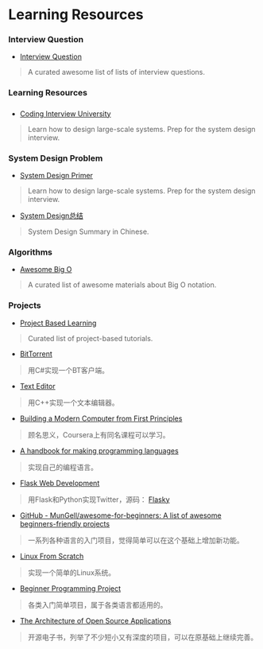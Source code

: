 # Learning Resources

### Interview Question

- [Interview Question](https://github.com/MaximAbramchuck/awesome-interview-questions)
>  A curated awesome list of lists of interview questions. 


### Learning Resources

##### 

- [Coding Interview University](https://github.com/jwasham/coding-interview-university)
> Learn how to design large-scale systems. Prep for the system design interview. 


### System Design Problem

- [System Design Primer](https://github.com/donnemartin/system-design-primer)
> Learn how to design large-scale systems. Prep for the system design interview. 

- [System Design总结](https://www.mitbbs.com/article_t/JobHunting/32777529.html)
> System Design Summary in Chinese.

### Algorithms

- [Awesome Big O](https://github.com/okulbilisim/awesome-big-o)
> A curated list of awesome materials about Big O notation.

### Projects

- [Project Based Learning](https://github.com/tuvttran/project-based-learning)
> Curated list of project-based tutorials.

- [BitTorrent](https://cheatdeath.github.io/research-bittorrent-doc/)
> 用C#实现一个BT客户端。

- [Text Editor](http://www.catch22.net/tuts/neatpad)
> 用C++实现一个文本编辑器。

- [Building a Modern Computer from First Principles](http://www.nand2tetris.org/)
> 顾名思义，Coursera上有同名课程可以学习。

- [A handbook for making programming languages](http://www.craftinginterpreters.com/)
> 实现自己的编程语言。

- [Flask Web Development](https://blog.miguelgrinberg.com/post/the-flask-mega-tutorial-part-i-hello-world)
> 用Flask和Python实现Twitter，源码： [Flasky](https://github.com/miguelgrinberg/flasky)

- [GitHub - MunGell/awesome-for-beginners: A list of awesome beginners-friendly projects](https://github.com/MunGell/awesome-for-beginners)
> 一系列各种语言的入门项目，觉得简单可以在这个基础上增加新功能。

- [Linux From Scratch](http://www.linuxfromscratch.org/lfs/)
> 实现一个简单的Linux系统。

- [Beginner Programming Project](https://www.reddit.com/r/learnprogramming/comments/2a9ygh/1000_beginner_programming_projects_xpost/)
> 各类入门简单项目，属于各类语言都适用的。

- [The Architecture of Open Source Applications](http://aosabook.org/en/index.html)
> 开源电子书，列举了不少短小又有深度的项目，可以在原基础上继续完善。


